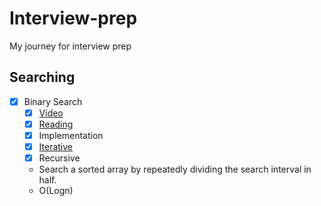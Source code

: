 # Interview-prep
My journey for interview prep

## Searching
- [x] Binary Search
  - [x]  [Video](https://www.youtube.com/watch?v=j5uXyPJ0Pew) 
  - [x]  [Reading](https://www.geeksforgeeks.org/binary-search/)
  - [x]  Implementation
    - [x] [Iterative](https://github.com/minchi19/Interview-prep/blob/main/Code/Searching/Binary_serach_iteration.py)
    - [x] Recursive  
  - Search a sorted array by repeatedly dividing the search interval in half.
  - O(Logn)



